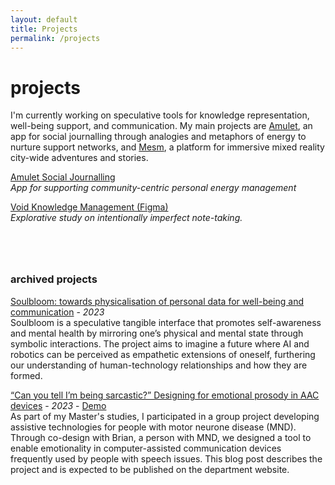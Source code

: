 ```yaml
---
layout: default
title: Projects
permalink: /projects
---
```


# projects

I'm currently working on speculative tools for knowledge representation, well-being support, and communication. My main projects are <a href="https://www.noblank.space/work/amulet">Amulet</a>, an app for social journalling through analogies and metaphors of energy to nurture support networks, and <a href="https://mesm.world">Mesm</a>, a platform for immersive mixed reality city-wide adventures and stories. 

<a href="https://www.noblank.space/work/amulet">Amulet Social Journalling</a>\
*App for supporting community-centric personal energy management*

<a href="https://www.figma.com/file/uvdFSgSNeqAohRrif95Bh2/Void-App?type=design&node-id=108%3A1835&mode=design&t=855WqlKT1VofLXYR-1">Void Knowledge Management (Figma)</a>\
*Explorative study on intentionally imperfect note-taking.*


<div style="margin-bottom: 80px;"></div>


### archived projects

<a href="https://searle.hu/assets/Soulbloom.pdf">Soulbloom: towards physicalisation of personal data for well-being and communication</a> - *2023*\
Soulbloom is a speculative tangible interface that promotes self-awareness and mental health by mirroring one’s physical and mental state through symbolic interactions. The project aims to imagine a future where AI and robotics can be perceived as empathetic extensions of oneself, furthering our understanding of human-technology relationships and how they are formed.

<a href="https://docs.google.com/document/u/1/d/1M2XZepdWIJRz9iM7gxdkttrHa92YvMOTCeMWu9qYSJw/mobilebasic">“Can you tell I’m being sarcastic?” Designing for emotional prosody in AAC devices</a> - *2023* - <a href="https://www.youtube.com/watch?v=r5SzmjzVo3k">Demo</a>\
As part of my Master's studies, I participated in a group project developing assistive technologies for people with motor neurone disease (MND). Through co-design with Brian, a person with MND, we designed a tool to enable emotionality in computer-assisted communication devices frequently used by people with speech issues. This blog post describes the project and is expected to be published on the department website. 